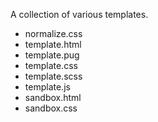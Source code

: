 A collection of various templates.

- normalize.css
- template.html
- template.pug
- template.css
- template.scss
- template.js
- sandbox.html
- sandbox.css
